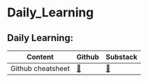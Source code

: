 # Daily_Learning

## Daily Learning:

| **Content** | **Github** | **Substack** |
| --- | --- | --- |
| Github cheatsheet |[🔗](https://github.com/SreeragKolath/gitcommands_cheatsheet)     | [🔗](https://sreerag.substack.com/p/github-cheatsheet)|
